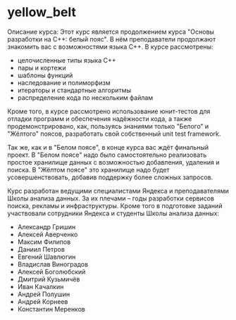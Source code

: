 # yellow_belt
Описание курса:
Этот курс является продолжением курса "Основы разработки на C++: белый пояс". В нём преподаватели продолжают знакомить вас с возможностями языка C++. В курсе рассмотрены:

- целочисленные типы языка C++
- пары и кортежи
- шаблоны функций
- наследование и полиморфизм
- итераторы и стандартные алгоритмы
- распределение кода по нескольким файлам

Кроме того, в курсе рассмотрено использование юнит-тестов для отладки программ и обеспечения надёжности кода, а также продемонстрировано, как, пользуясь знаниями только "Белого" и "Жёлтого" поясов, разработать свой собственный unit test framework.

Так же, как и в "Белом поясе", в конце курса вас ждёт финальный проект. В "Белом поясе" надо было самостоятельно реализовать простое хранилище данных с возможностью добавления, удаления и поиска. В "Жёлтом поясе" это хранилище надо будет усовершенствовать, добавив поддержку более сложных запросов. 

Курс разработан ведущими специалистами Яндекса и преподавателями Школы анализа данных. За их плечами – годы разработки сервисов поиска, рекламы и инфраструктуры. Кроме того в подготовке заданий участвовали сотрудники Яндекса и студенты Школы анализа данных:
- Александр Гришин
- Алексей Аверченко
- Максим Филипов
- Даниил Петров
- Евгений Шавлюгин
- Владислав Виноградов
- Алексей Боголюбский
- Дмитрий Кузьмичёв
- Иван Качалкин
- Андрей Полушин
- Андрей Корнеев
- Константин Меренков
